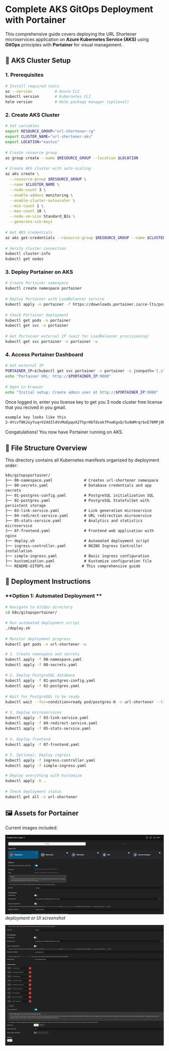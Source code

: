 # Complete AKS GitOps Deployment with Portainer

This comprehensive guide covers deploying the URL Shortener microservices application on **Azure Kubernetes Service (AKS)** using **GitOps** principles with **Portainer** for visual management.

## 🚀 **AKS Cluster Setup**

### **1. Prerequisites**

```bash
# Install required tools
az --version          # Azure CLI
kubectl version       # Kubernetes CLI
helm version          # Helm package manager (optional)
```

### **2. Create AKS Cluster**

```bash
# Set variables
export RESOURCE_GROUP="url-shortener-rg"
export CLUSTER_NAME="url-shortener-aks"
export LOCATION="eastus"

# Create resource group
az group create --name $RESOURCE_GROUP --location $LOCATION

# Create AKS cluster with auto-scaling
az aks create \
  --resource-group $RESOURCE_GROUP \
  --name $CLUSTER_NAME \
  --node-count 3 \
  --enable-addons monitoring \
  --enable-cluster-autoscaler \
  --min-count 1 \
  --max-count 10 \
  --node-vm-size Standard_B2s \
  --generate-ssh-keys

# Get AKS credentials
az aks get-credentials --resource-group $RESOURCE_GROUP --name $CLUSTER_NAME

# Verify cluster connection
kubectl cluster-info
kubectl get nodes
```

### **3. Deploy Portainer on AKS**

```bash
# Create Portainer namespace
kubectl create namespace portainer

# Deploy Portainer with LoadBalancer service
kubectl apply -n portainer -f https://downloads.portainer.io/ce-lts/portainer-lb.yaml

# Check Portainer deployment
kubectl get pods -n portainer
kubectl get svc -n portainer

# Get Portainer external IP (wait for LoadBalancer provisioning)
kubectl get svc portainer -n portainer -w
```

### **4. Access Portainer Dashboard**

```bash
# Get external IP
PORTAINER_IP=$(kubectl get svc portainer -n portainer -o jsonpath='{.status.loadBalancer.ingress[0].ip}')
echo "Portainer URL: http://$PORTAINER_IP:9000"

# Open in browser
echo "Initial setup: Create admin user at http://$PORTAINER_IP:9000"
```
Once logged in, enter you license key to get you 3 node cluster free license that you recived in you gmail.

```bash
example key looks like this 
3-4YcvT0KJoyYuq+V24d3ldVvMoEpqoX2ThprHbTdsokfPxeKgxQ/5u9mMrqrbxE76MFjORQ2FK2FT8ggwlXNzeEj+TCJ65WRsdfpadf1Y=

```
Congatulations! You now have Portainer running on AKS.

## 📁 **File Structure Overview**

This directory contains all Kubernetes manifests organized by deployment order:

```
k8s/gitopsportainer/
├── 00-namespace.yaml              # Creates url-shortener namespace
├── 00-secrets.yaml                # Database credentials and app secrets
├── 01-postgres-config.yaml        # PostgreSQL initialization SQL
├── 02-postgres.yaml               # PostgreSQL StatefulSet with persistent storage
├── 03-link-service.yaml           # Link generation microservice
├── 04-redirect-service.yaml       # URL redirection microservice
├── 05-stats-service.yaml          # Analytics and statistics microservice
├── 07-frontend.yaml               # Frontend web application with nginx
├── deploy.sh                      # Automated deployment script
├── ingress-controller.yaml        # NGINX Ingress Controller installation
├── simple-ingress.yaml            # Basic ingress configuration
├── kustomization.yaml             # Kustomize configuration file
└── README-GITOPS.md              # This comprehensive guide
```

## 🚀 **Deployment Instructions**

### **Option 1: Automated Deployment **

```bash
# Navigate to GitOps directory
cd k8s/gitopsportainer/

# Run automated deployment script
./deploy.sh

# Monitor deployment progress
kubectl get pods -n url-shortener -w
```



```bash
# 1. Create namespace and secrets
kubectl apply -f 00-namespace.yaml
kubectl apply -f 00-secrets.yaml

# 2. Deploy PostgreSQL database
kubectl apply -f 01-postgres-config.yaml
kubectl apply -f 02-postgres.yaml

# Wait for PostgreSQL to be ready
kubectl wait --for=condition=ready pod/postgres-0 -n url-shortener --timeout=300s

# 3. Deploy microservices
kubectl apply -f 03-link-service.yaml
kubectl apply -f 04-redirect-service.yaml
kubectl apply -f 05-stats-service.yaml

# 4. Deploy frontend
kubectl apply -f 07-frontend.yaml

# 5. Optional: Deploy ingress
kubectl apply -f ingress-controller.yaml
kubectl apply -f simple-ingress.yaml
```

```bash
# Deploy everything with kustomize
kubectl apply -k .

# Check deployment status
kubectl get all -n url-shortener
```

## 🖼️ Assets for Portainer

Current images included:

![Deployment screenshot](assests/1.jpeg)
*deployment or UI screenshot*

![Architecture diagram](assests/2.jpeg)




